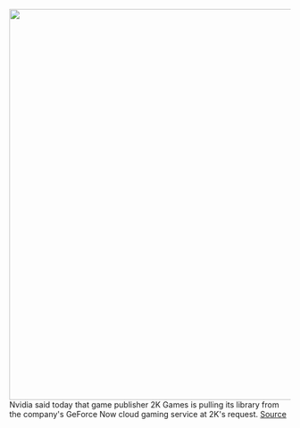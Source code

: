 <img src='https://cdn.vox-cdn.com/thumbor/yrdLJOta7o6PhyQMEFuigwZmvSk=/0x0:1066x512/1200x800/filters:focal(477x138:647x308)/cdn.vox-cdn.com/uploads/chorus_image/image/66458869/bioshock_hero.0.jpg' width='700px' /><br/>
Nvidia said today that game publisher 2K Games is pulling its library from the company's GeForce Now cloud gaming service at 2K's request.
<a href='https://www.theverge.com/2020/3/6/21168645/nvidia-geforce-now-2k-games-titles-bioshock-borderlands'> Source <a/>